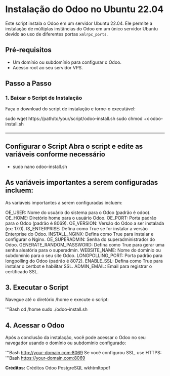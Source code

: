 
# Instalação do Odoo no Ubuntu 22.04

Este script instala o Odoo em um servidor Ubuntu 22.04. Ele permite a instalação de múltiplas instâncias do Odoo em um único servidor Ubuntu devido ao uso de diferentes portas `xmlrpc_ports`.

## Pré-requisitos

- Um domínio ou subdomínio para configurar o Odoo.
- Acesso root ao seu servidor VPS.

## Passo a Passo

### 1. Baixar o Script de Instalação

Faça o download do script de instalação e torne-o executável:

sudo wget https://path/to/your/script/odoo-install.sh
sudo chmod +x odoo-install.sh


####
-------------------------------

## Configurar o Script Abra o script e edite as variáveis conforme necessário

  - sudo nano odoo-install.sh

## As variáveis importantes a serem configuradas incluem:

As variáveis importantes a serem configuradas incluem:

OE_USER: Nome do usuário do sistema para o Odoo (padrão é odoo).
OE_HOME: Diretório home para o usuário Odoo.
OE_PORT: Porta padrão para o Odoo (padrão é 8069).
OE_VERSION: Versão do Odoo a ser instalada (ex: 17.0).
IS_ENTERPRISE: Defina como True se for instalar a versão Enterprise do Odoo.
INSTALL_NGINX: Defina como True para instalar e configurar o Nginx.
OE_SUPERADMIN: Senha do superadministrador do Odoo.
GENERATE_RANDOM_PASSWORD: Defina como True para gerar uma senha aleatória para o superadmin.
WEBSITE_NAME: Nome do domínio ou subdomínio para o seu site Odoo.
LONGPOLLING_PORT: Porta padrão para longpolling do Odoo (padrão é 8072).
ENABLE_SSL: Defina como True para instalar o certbot e habilitar SSL.
ADMIN_EMAIL: Email para registrar o certificado SSL.

## 3. Executar o Script
  Navegue até o diretório /home e execute o script:

'''Bash
cd /home
sudo ./odoo-install.sh


## 4. Acessar o Odoo
Após a conclusão da instalação, você pode acessar o Odoo no seu navegador usando o domínio ou subdomínio configurado:


'''Bash
http://your-domain.com:8069
Se você configurou SSL, use HTTPS:
'''Bash
https://your-domain.com:8069



**Créditos:**
Créditos
Odoo
PostgreSQL
wkhtmltopdf
